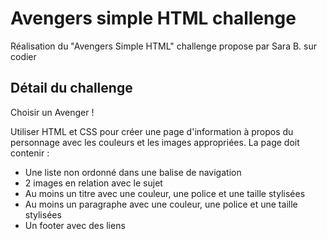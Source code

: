 # Avengers simple HTML challenge

Réalisation du "Avengers Simple HTML" challenge propose par Sara B. sur codier

## Détail du challenge

Choisir un Avenger !

Utiliser HTML et CSS pour créer une page d'information à propos du personnage avec les couleurs et les images appropriées. La page doit contenir :
- Une liste non ordonné dans une balise de navigation
- 2 images en relation avec le sujet
- Au moins un titre avec une couleur, une police et une taille stylisées
- Au moins un paragraphe avec une couleur, une police et une taille stylisées
- Un footer avec des liens

